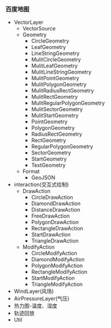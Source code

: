 ### 百度地图
* VectorLayer
    - VectorSource
    * Geometry
        - CircleGeometry
        - LeafGeometry
        - LineStringGeometry
        - MulitCircleGeometry
        - MulitLeafGeometry
        - MulitLineStringGeometry
        - MulitPointGeometry
        - MulitPolygonGeometry
        - MulitRadiusRectGeometry
        - MulitRectGeometry
        - MulitRegularPolygonGeometry
        - MulitSectorGeometry
        - MulitStartGeometry
        - PointGeometry
        - PolygonGeometry
        - RadiusRectGeometry
        - RectGeometry
        - RegularPolygonGeometry
        - SectorGeometry
        - StartGeometry
        - TextGeometry
    * Format
        - GeoJSON
* interaction(交互式绘制)
    * DrawAction
        - CircleDrawAction
        - DiamondDrawAction
        - DistanceDrawAction
        - FreeDrawAction
        - PolygonDrawAction
        - RectangleDrawAction
        - StartDrawAction
        - TriangleDrawAction
    * ModifyAction
        - CircleModifyAction
        - DiamondModifyAction
        - PolygonModifyAction
        - RectangleModifyAction
        - StartModifyAction
        - TriangleModifyAction
* WindLayer(风场)
* AirPressureLayer(气压)
* 热力图-温度、湿度
* 轨迹回放
* Util
